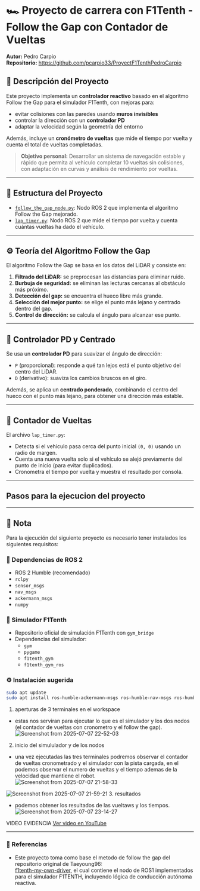 # 🏎️ Proyecto de carrera con F1Tenth - Follow the Gap con Contador de Vueltas
**Autor:** Pedro Carpio  
**Repositorio:** https://github.com/pcarpio33/ProyectF1TenthPedroCarpio

## 📝 Descripción del Proyecto

Este proyecto implementa un **controlador reactivo** basado en el algoritmo Follow the Gap para el simulador F1Tenth, con mejoras para:
- evitar colisiones con las paredes usando **muros invisibles**
- controlar la dirección con un **controlador PD**
- adaptar la velocidad según la geometría del entorno

Además, incluye un **cronómetro de vueltas** que mide el tiempo por vuelta y cuenta el total de vueltas completadas.

> **Objetivo personal:** Desarrollar un sistema de navegación estable y rápido que permita al vehículo completar 10 vueltas sin colisiones, con adaptación en curvas y análisis de rendimiento por vueltas.

---

## 📁 Estructura del Proyecto

- [`follow_the_gap_node.py`](src/gap_follower/gap_follower/follow_the_gap.py): Nodo ROS 2 que implementa el algoritmo Follow the Gap mejorado.
- [`lap_timer.py`](src/gap_follower/gap_follower/lap_timer.py): Nodo ROS 2 que mide el tiempo por vuelta y cuenta cuántas vueltas ha dado el vehículo.

---

## ⚙️ Teoría del Algoritmo Follow the Gap

El algoritmo Follow the Gap se basa en los datos del LiDAR y consiste en:

1. **Filtrado del LiDAR:** se preprocesan las distancias para eliminar ruido.
2. **Burbuja de seguridad:** se eliminan las lecturas cercanas al obstáculo más próximo.
3. **Detección del gap:** se encuentra el hueco libre más grande.
4. **Selección del mejor punto:** se elige el punto más lejano y centrado dentro del gap.
5. **Control de dirección:** se calcula el ángulo para alcanzar ese punto.

---

## 🎯 Controlador PD y Centrado

Se usa un **controlador PD** para suavizar el ángulo de dirección:
- `P` (proporcional): responde a qué tan lejos está el punto objetivo del centro del LiDAR.
- `D` (derivativo): suaviza los cambios bruscos en el giro.

Además, se aplica un **centrado ponderado**, combinando el centro del hueco con el punto más lejano, para obtener una dirección más estable.

---

## 🏁 Contador de Vueltas

El archivo `lap_timer.py`:
- Detecta si el vehículo pasa cerca del punto inicial `(0, 0)` usando un radio de margen.
- Cuenta una nueva vuelta solo si el vehículo se alejó previamente del punto de inicio (para evitar duplicados).
- Cronometra el tiempo por vuelta y muestra el resultado por consola.

---

## Pasos para la ejecucion del proyecto
---

## 📌 Nota

Para la ejecución del siguiente proyecto es necesario tener instalados los siguientes requisitos:

### 🧩 Dependencias de ROS 2

- ROS 2 Humble (recomendado)
- `rclpy`
- `sensor_msgs`
- `nav_msgs`
- `ackermann_msgs`
- `numpy`

### 🏁 Simulador F1Tenth

- Repositorio oficial de simulación F1Tenth con `gym_bridge`
- Dependencias del simulador:
  - `gym`
  - `pygame`
  - `f1tenth_gym`
  - `f1tenth_gym_ros`

### ⚙️ Instalación sugerida

```bash
sudo apt update
sudo apt install ros-humble-ackermann-msgs ros-humble-nav-msgs ros-humble-sensor-msgs python3-numpy
```
1. aperturas de 3 terminales en el workspace
- estas nos serviran para ejecutar lo que es el simulador y los dos nodos (el contador de vueltas con cronometro y el follow the gap). 
   ![Screenshot from 2025-07-07 22-52-03](https://github.com/user-attachments/assets/77284559-696b-45da-92e2-ac343e84e19e)
2. inicio del simululador y de los nodos
- una vez ejecutadas las tres terminales podremos observar el contador de vueltas cronometrado y el simulador con la pista cargada, en el podemos observar el numero de vueltas y el tiempo ademas de la velocidad que mantiene el robot. 
![Screenshot from 2025-07-07 21-58-33](https://github.com/user-attachments/assets/20dbb7e4-826c-4735-b421-d97275af7372)

![Screenshot from 2025-07-07 21-59-21](https://github.com/user-attachments/assets/57613401-36cc-4338-b3ab-77ab7dfb2139)
3. resultados
- podemos obtener los resultados de las vueltaws y los tiempos.
![Screenshot from 2025-07-07 23-14-27](https://github.com/user-attachments/assets/2396f574-4694-412d-bb7e-75a6563771e4)

VIDEO EVIDENCIA 
[Ver video en YouTube](https://youtu.be/Z2PfwlTBQxE)


---

### 📎 Referencias

- Este proyecto toma como base el metodo de follow the gap del repositorio original de Taeyoung96:  
  [f1tenth-my-own-driver](https://github.com/Taeyoung96/f1tenth-my-own-driver), el cual contiene el nodo de ROS1  implementados para el simulador F1TENTH, incluyendo lógica de conducción autónoma reactiva.


